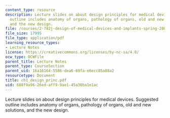 ```yaml
---
content_type: resource
description: Lecture slides on about design principles for medical devices. Suggested
  outline includes anatomy of organs, pathology of organs, old and new solutions,
  and the new design.
file: /courses/2-782j-design-of-medical-devices-and-implants-spring-2006/688f9a9626edaff99ae145a30ba1e1ac_ch1_design_princ.pdf
file_size: 17995
file_type: application/pdf
learning_resource_types:
- Lecture Notes
license: https://creativecommons.org/licenses/by-nc-sa/4.0/
ocw_type: OCWFile
parent_title: Lecture Notes
parent_type: CourseSection
parent_uid: 16a16164-5586-dea6-69fa-e6ecc85a88a2
resourcetype: Document
title: ch1_design_princ.pdf
uid: 688f9a96-26ed-aff9-9ae1-45a30ba1e1ac
---
```

Lecture slides on about design principles for medical devices. Suggested outline includes anatomy of organs, pathology of organs, old and new solutions, and the new design.